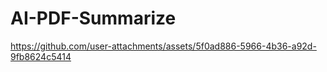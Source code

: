 # AI-PDF-Summarize


 https://github.com/user-attachments/assets/5f0ad886-5966-4b36-a92d-9fb8624c5414

